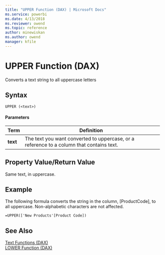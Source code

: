 ```yaml
---
title: "UPPER Function (DAX) | Microsoft Docs"
ms.service: powerbi
ms.date: 4/13/2018
ms.reviewer: owend
ms.topic: reference
author: minewiskan
ms.author: owend
manager: kfile
---
```

# UPPER Function (DAX)
Converts a text string to all uppercase letters  
  
## Syntax  
  
```  
UPPER (<text>)  
```  
  
#### Parameters  
  
|Term|Definition|  
|--------|--------------|  
|**text**|The text you want converted to uppercase, or a reference to a column that contains text.|  
  
## Property Value/Return Value  
Same text, in uppercase.  
  
## Example  
The following formula converts the string in the column, [ProductCode], to all uppercase. Non-alphabetic characters are not affected.  
  
```  
=UPPER(['New Products'[Product Code])  
```  
  
## See Also  
[Text Functions &#40;DAX&#41;](text-functions-dax.md)  
[LOWER Function &#40;DAX&#41;](lower-function-dax.md)  
  
